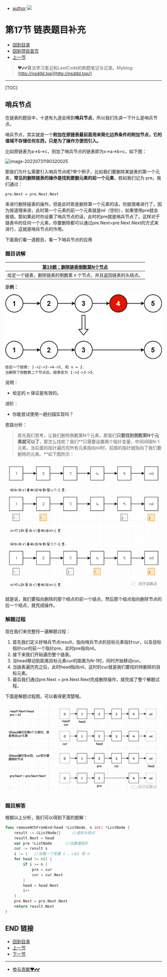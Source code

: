 + [author](https://github.com/3293172751)
<a href="https://github.com/3293172751" target="_blank"><img src="https://img.shields.io/badge/Github-xiongxinwei-inactive?style=social&logo=github"></a></p>
# 第17节 链表题目补充
+ [回到目录](../README.md)
+ [回到项目首页](../../README.md)
+ [上一节](16.md)
> ❤️💕💕算法学习笔记和LeetCode的刷题笔记与记录。Myblog:[http://nsddd.top](http://nsddd.top/)
---
[TOC]

## 哨兵节点

在链表的题目中，十道有九道会用到**哨兵节点**，所以我们先讲一下什么是哨兵节点。

哨兵节点，其实就是一个**附加在原链表最前面用来简化边界条件的附加节点，它的值域不存储任何东西，只是为了操作方便而引入。**

比如原链表为a->b->c，则加了哨兵节点的链表即为x->a->b>c，如下图：

![image-20220731190320025](https://sm.nsddd.top/image-20220731190320025.png?mail:3293172751@qq.com)

那我们为什么需要引入哨兵节点呢?举个例子，比如我们要删除某链表的第一个元素，**常见的删除链表的操作是找到要删元素的前一个元素**，假如我们记为 pre。我们通过：

```
pre.Next = pre.Next.Next
```

来进行删除链表的操作。但是此时若是删除第一个元素的话，你就很难进行了，因为按道理来讲，此时第一个元素的前一个元素就是nil（空的），如果使用pre就会报错。那如果此时你设置了哨兵节点的话，此时的pre就是哨兵节点了。这样对于链表中的任何一个元素，你要删除都可以通过pre.Next=pre.Next.Next的方式来进行，这就是哨兵节点的作用。

下面我们看一道题目，看一下哨兵节点的应用

### 题目讲解

| [第19题：删除链表倒数第N个节点](https://leetcode.cn/problems/remove-nth-node-from-end-of-list/) |
| ------------------------------------------------------------ |
| 给定一个链表，删除链表的倒数第 n 个节点，并且返回链表的头结点。 |

**示例：**

![img](assets/remove_ex1.jpg)

```text
给定一个链表: 1->2->3->4->5, 和 n = 2.
当删除了倒数第二个节点后，链表变为 1->2->3->5.
```

说明：

- 给定的 n 保证是有效的。

进阶：

- 你能尝试使用一趟扫描实现吗？



思路分析：

> 首先我们思考，让我们删除倒数第N个元素，那我们**只要找到倒数第N个元素就可以了**，那怎么找呢？我们**只需要设置两个指针变量，中间间隔N-1元素。当后面的指针遍历完所有元素指向nil时，前面的指针就指向了我们要删除的元素。**如下图所示：

![PNG](assets/2.6ab27c2d.png)

就是说，我们要指向删除的那个结点的前一个结点，然后那个结点指向删除节点的后一个结点，就完成操作。

### 解题过程

现在我们来完整捋一遍解题过程：

1. 首先我们定义好哨兵节点result，指向哨兵节点的目标元素指针cur，以及目标指针cur的前一个指针pre，此时pre指向nil。
2. 接下来我们开始遍历整个链表。
3. 当head移动到距离目标元素cur的距离为N-1时，同时开始移动cur。
4. 当链表遍历完之后，此时head指向nil，这时的cur就是我们要找的待删除的目标元素。
5. 最后我们通过pre.Next = pre.Next.Next完成删除操作，就完成了整个解题过程。

下面是解题过程图，可以看得更清楚哦。

![PNG](assets/3.5be4a6f5.jpeg)

### 题目解答

根据以上分析，我们可以得到下面的题解：

```go
func removeNthFromEnd(head *ListNode, n int) *ListNode {
    result := &ListNode{}     //虚拟头结点
    result.Next = head   
    var pre *ListNode      //设置慢指针
    cur := result s      
    i := 1   //设置一个变量 i ，i从1 到 n 
    for head != nil {
        if i >= n {
            pre = cur
            cur = cur.Next
        }
        head = head.Next
        i++
    }
    pre.Next = pre.Next.Next
    return result.Next
}
```



## END 链接
+ [回到目录](../README.md)
+ [上一节](16.md)
+ [下一节](18.md)
---
+ [参与贡献❤️💕💕](https://github.com/3293172751/Block_Chain/blob/master/Git/git-contributor.md)